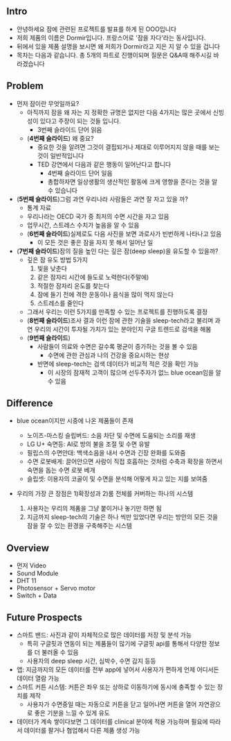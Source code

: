 ## Intro
- 안녕하세요 잠에 관련된 프로젝트를 발표를 하게 된 OOO입니다
- 저희 제품의 이름은 Dormir입니다. 프랑스어로 '잠을 자다'라는 동사입니다.
- 뒤에서 있을 제품 설명을 보시면 왜 저희가 Dormir라고 지은 지 알 수 있을 겁니다
- 목차는 다음과 같습니다. 총 5개의 파트로 진행이되며 질문은 Q&A때 해주시길 바라겠습니다


## Problem
- 먼저 잠이란 무엇일까요?
	- 아직까지 잠을 왜 자는 지 정확한 규명은 없지만 다음 4가지는 많은 곳에서 신빙성이 있다고 주장이 되는 것들 입니다.
		- 3번째 슬라이드 단어 읽음
	- (**4번째 슬라이드**) 왜 중요?
		- 중요한 것을 알려면 그것이 결핍되거나 제대로 이루어지지 않을 때를 보는 것이 일반적입니다
		- TED 강연에서 다음과 같은 행동이 일어난다고 합니다
			- 4번째 슬라이드 단어 일음
			- 총합하자면 일상생활의 생산적인 활동에 크게 영향을 준다는 것을 알 수 있습니다
- (**5번째 슬라이드**)그럼 과연 우리나라 사람들은 과연 잘 자고 있을 까?
	- 통계 자료
	- 우리나라는 OECD 국가 중 최저의 수면 시간을 자고 있음
	- 업무시간, 스트레스 수치가 높음을 알 수 있음
	- (**6번째 슬라이드**)실제로도 다음 사진을 보면 과로사가 빈번하게 나타나고 있음
		- 이 모든 것은 좋은 잠을 자지 못 해서 일어난 일
- (**7번째 슬라이드**)잠의 질을 높인 다는 깊은 잠(deep sleep)을 유도할 수 있을까?
	- 깊은 잠 유도 방법 5가지
		1. 빛을 낮춘다
		2. 같은 잠자리 시간에 들도로 노력한다(주말에)
		3. 적절한 잠자리 온도를 찾는다
		4. 잠에 들기 전에 격한 운동이나 음식을 많이 먹지 않는다
		5. 스트레스를 줄인다
	- 그래서 우리는 이런 5가지를 만족할 수 있는 프로젝트를 진행하도록 결정
	- (**8번째 슬라이드**)조사 결과 이런 잠에 관한 기술을 sleep-tech라고 불리며 과연 우리의 시간이 투자될 가치가 있는 분야인지 구글 트렌드로 검색을 해봄
	- (**9번째 슬라이드**)
		- 사람들이 의료와 수면은 갈수록 평균이 증가하는 것을 볼 수 있음
			- 수면에 관한 관심과 나의 건강을 중요시하는 현상
		- 반면에 sleep-tech는 검색 데이터가 비교적 적은 것을 확인 가능
			- 이 시장의 잠재적 고객이 많으며 선두주자가 없느 blue ocean임을 알 수 있음
		

## Difference
- blue ocean이지만 시중에 나온 제품들이 존재
	- 노이즈-마스킹 슬립버드: 소음 차단 및 수면에 도움되는 소리를 재생
	- LG U+ 숙면등: AI로 방의 불을 조절 및 수면 유발 
	- 필립스의 수면안대: 백색소음을 내서 수면과 긴장 완화를 도와줌
	- 수면 로봇배게: 끌어안으면 사람이 직접 호흡하는 것처럼 수축과 확장을 하면서 숙면을 돕는 수면 로봇 베개
	- 슬립셋: 이용자의 코골이 및 수면을 분석해 어떻게 자고 있는 지를 보여줌

- 우리의 가장 큰 장점은 1)확장성과 2)룸 전체를 커버하는 하나의 시스템
	1) 사용자는 우리의 제품을 그냥 붙이거나 놓기만 하면 됨
	2) 지금까지 sleep-tech의 기술은 하나 씩만 있었다면 우리는 방안의 모든 것을 잠을 잘 수 있는 환경을 구축해주는 시스템



## Overview
- 먼저 Video
- Sound Module
- DHT 11
- Photosensor + Servo motor
- Switch + Data 

## Future Prospects
- 스마트 밴드: 사진과 같이 자체적으로 많은 데이터를 저장 및 분석 가능
	- 특히 구글핏과 연동이 되는 제품들이 많기에 구글핏 api를 통해서 다양한 정보를 더 불러올 수 있음
	- 사용자의 deep sleep 시간, 심박수, 수면 감지 등등
- 앱: 지금까지의 모든 데이터를 전부 app에 넣어서 사용자가 편하게 언제 어디서든 데이터 열람 가능
- 스마트 커튼 시스템: 커튼은 좌우 또는 상하로 이동하기에 동시에 충족할 수 있는 장치를 제작
	- 사용자가 수면중일 때는 자동으로 커튼을 닫고 일어나면 커튼을 열어 자연광으로 좋은 기분을 느낄 수 있게 유도
- 데이터가 계속 쌓이다보면 그 데이터를 clinical 분야에 적용 가능하며 필요에 따라서 데이터를 팔거나 협업해서 다른 제품 생성 가능
